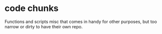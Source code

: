 # code chunks
Functions and scripts misc that comes in handy for other purposes, but too narrow or dirty to have their own repo. 
